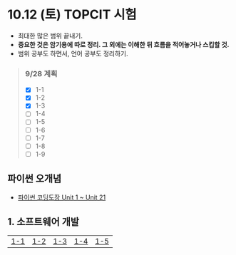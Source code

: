 # 10.12 (토) TOPCIT 시험
- 최대한 많은 범위 끝내기.
- **중요한 것은 암기용에 따로 정리. 그 외에는 이해한 뒤 흐름을 적어놓거나 스킵할 것.**
- 범위 공부도 하면서, 언어 공부도 정리하기.

> ### 9/28 계획
> - [x] 1-1
> - [x] 1-2
> - [x] 1-3
> - [ ] 1-4
> - [ ] 1-5
> - [ ] 1-6
> - [ ] 1-7
> - [ ] 1-8
> - [ ] 1-9

## 파이썬 오개념
- [파이썬 코딩도장 Unit 1 ~ Unit 21](https://github.com/r3j0/TIL/blob/main/TOPCIT/20240927_topcit_py.md)

## 1. 소프트웨어 개발
<table>
  <tr>
    <td><a href="https://github.com/r3j0/TIL/blob/main/TOPCIT/20240928_topcit_1_1.md">1-1</a></td>
    <td><a href="https://github.com/r3j0/TIL/blob/main/TOPCIT/20240928_topcit_1_2.md">1-2</a></td>
    <td><a href="https://github.com/r3j0/TIL/blob/main/TOPCIT/20240928_topcit_1_3.md">1-3</a></td>
    <td><a href="https://github.com/r3j0/TIL/blob/main/TOPCIT/20240928_topcit_1_4.md">1-4</a></td>
    <td><a href="https://github.com/r3j0/TIL/blob/main/TOPCIT/20240928_topcit_1_5.md">1-5</a></td>
  </tr>
</table>
